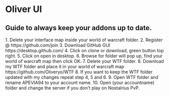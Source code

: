 # Oliver UI
<h2> Guide to always keep your addons up to date. </h2>
1. Delete your interface map inside your world of warcraft folder.
2. Register @ https://github.com/join
3. Download GitHub GUI https://desktop.github.com/
4. Click on clone or download, green button top right.
5. Click on open in desktop.
6. Browse for folder will pop up, find your world of warcraft map then click OK.
7. Delete your WTF folder.
8. Download my WTF folder and place it in your world of warcraft map https://github.com/Oliveryo/WTF
8. If you want to keep the WTF folder updated with my changes repeat step 4, 5 and 6.
9. Open WTF folder and rename APEVIA94 to your account name.
10. Open (your accountname) folder and change the server if you don't play on Nostalrius PvP.
